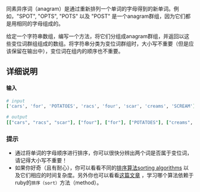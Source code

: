 同素异序词（anagram）是通过重新排列一个单词的字母得到的新单词。例如，"SPOT", "OPTS", "POTS" 以及 "POST" 是一个anagram群组，因为它们都是用相同的字母组成的。

给定一个字符串数组，编写一个方法，将它们分组成anagram群组，并返回以这些变位词群组组成的数组。将字符串分类为变位词群组时，大小写不重要（但是应该保留在输出中），变位词在组内的顺序也不重要。

## 详细说明

#### 输入

```ruby
# input
['cars', 'for', 'POTATOES', 'racs', 'four', 'scar', 'creams', 'SCREAM']

# output
[["cars", "racs", "scar"], ["four"], ["for"], ["POTATOES"], ["creams", "SCREAM"]]
```

### 提示

* 通过将单词的字母顺序进行排序，你可以很快分辨出两个词是否属于变位词，请记得大小写不重要！
* 如果你好奇（且有耐心），你可以看看不同的[排序算法sorting algorithms](http://en.wikipedia.org/wiki/Sorting_algorithm) 以及它们相应的时间复杂度。另外你也可以看看[这篇文章](http://www.igvita.com/2009/03/26/ruby-algorithms-sorting-trie-heaps/) ，学习哪个算法依赖于ruby的`排序（sort）`方法（method）。
